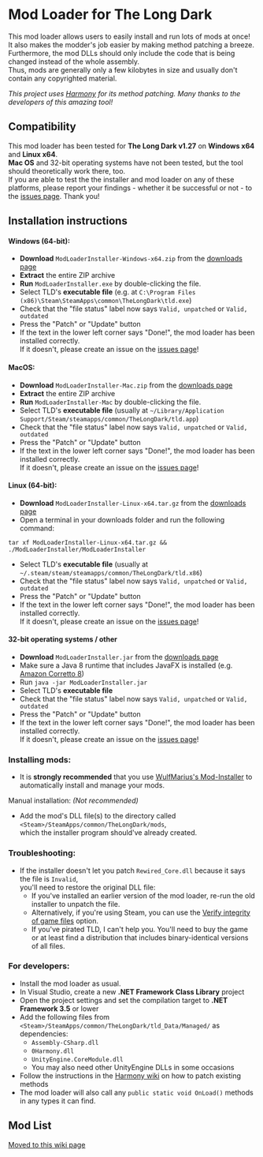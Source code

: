 # Mod Loader for The Long Dark

This mod loader allows users to easily install and run lots of mods at once!  
It also makes the modder's job easier by making method patching a breeze.  
Furthermore, the mod DLLs should only include the code that is being changed instead of the whole assembly.  
Thus, mods are generally only a few kilobytes in size and usually don't contain any copyrighted material.

*This project uses [Harmony](https://github.com/pardeike/Harmony) for its method patching.
Many thanks to the developers of this amazing tool!*

## Compatibility

This mod loader has been tested for **The Long Dark v1.27** on **Windows x64** and **Linux x64**.  
**Mac OS** and 32-bit operating systems have not been tested, but the tool should theoretically work there, too.  
If you are able to test the the installer and mod loader on any of these platforms,
please report your findings - whether it be successful or not - to the
[issues page](https://github.com/zeobviouslyfakeacc/ModLoaderInstaller/issues). Thank you!

## Installation instructions

#### Windows (64-bit):

- **Download** `ModLoaderInstaller-Windows-x64.zip` from the [downloads page](https://github.com/zeobviouslyfakeacc/ModLoaderInstaller/releases/latest/)
- **Extract** the entire ZIP archive
- **Run** `ModLoaderInstaller.exe` by double-clicking the file.
- Select TLD's **executable file** (e.g. at `C:\Program Files (x86)\Steam\SteamApps\common\TheLongDark\tld.exe`)
- Check that the "file status" label now says `Valid, unpatched` or `Valid, outdated`
- Press the "Patch" or "Update" button
- If the text in the lower left corner says "Done!", the mod loader has been installed correctly.  
  If it doesn't, please create an issue on the [issues page](https://github.com/zeobviouslyfakeacc/ModLoaderInstaller/issues)!

#### MacOS:

- **Download** `ModLoaderInstaller-Mac.zip` from the [downloads page](https://github.com/zeobviouslyfakeacc/ModLoaderInstaller/releases/latest/)
- **Extract** the entire ZIP archive
- **Run** `ModLoaderInstaller-Mac` by double-clicking the file.
- Select TLD's **executable file** (usually at `~/Library/Application Support/Steam/steamapps/common/TheLongDark/tld.app`)
- Check that the "file status" label now says `Valid, unpatched` or `Valid, outdated`
- Press the "Patch" or "Update" button
- If the text in the lower left corner says "Done!", the mod loader has been installed correctly.  
  If it doesn't, please create an issue on the [issues page](https://github.com/zeobviouslyfakeacc/ModLoaderInstaller/issues)!

#### Linux (64-bit):

- **Download** `ModLoaderInstaller-Linux-x64.tar.gz` from the [downloads page](https://github.com/zeobviouslyfakeacc/ModLoaderInstaller/releases/latest/)
- Open a terminal in your downloads folder and run the following command:
```
tar xf ModLoaderInstaller-Linux-x64.tar.gz && ./ModLoaderInstaller/ModLoaderInstaller
```
- Select TLD's **executable file** (usually at `~/.steam/steam/steamapps/common/TheLongDark/tld.x86`)
- Check that the "file status" label now says `Valid, unpatched` or `Valid, outdated`
- Press the "Patch" or "Update" button
- If the text in the lower left corner says "Done!", the mod loader has been installed correctly.  
  If it doesn't, please create an issue on the [issues page](https://github.com/zeobviouslyfakeacc/ModLoaderInstaller/issues)!

#### 32-bit operating systems / other

- **Download** `ModLoaderInstaller.jar` from the [downloads page](https://github.com/zeobviouslyfakeacc/ModLoaderInstaller/releases/latest/)
- Make sure a Java 8 runtime that includes JavaFX is installed (e.g. [Amazon Corretto 8](https://docs.aws.amazon.com/corretto/latest/corretto-8-ug/downloads-list.html))
- Run `java -jar ModLoaderInstaller.jar`
- Select TLD's **executable file**
- Check that the "file status" label now says `Valid, unpatched` or `Valid, outdated`
- Press the "Patch" or "Update" button
- If the text in the lower left corner says "Done!", the mod loader has been installed correctly.  
  If it doesn't, please create an issue on the [issues page](https://github.com/zeobviouslyfakeacc/ModLoaderInstaller/issues)!

### Installing mods:

- It is **strongly recommended** that you use [WulfMarius's Mod-Installer](https://github.com/WulfMarius/Mod-Installer/releases) to automatically install and manage your mods.

Manual installation: *(Not recommended)*
- Add the mod's DLL file(s) to the directory called  
  `<Steam>/SteamApps/common/TheLongDark/mods`,  
  which the installer program should've already created.

### Troubleshooting:

- If the installer doesn't let you patch `Rewired_Core.dll` because it says the file is `Invalid`,  
  you'll need to restore the original DLL file:
  - If you've installed an earlier version of the mod loader, re-run the old installer to unpatch the file.
  - Alternatively, if you're using Steam, you can use the [Verify integrity of game files](https://support.steampowered.com/kb_article.php?ref=2037-QEUH-3335) option.
  - If you've pirated TLD, I can't help you. You'll need to buy the game or at least find a distribution that includes binary-identical versions of all files.

### For developers:

- Install the mod loader as usual.
- In Visual Studio, create a new **.NET Framework Class Library** project
- Open the project settings and set the compilation target to **.NET Framework 3.5** or lower
- Add the following files from `<Steam>/SteamApps/common/TheLongDark/tld_Data/Managed/` as dependencies:
  - `Assembly-CSharp.dll`
  - `0Harmony.dll`
  - `UnityEngine.CoreModule.dll`
  - You may also need other UnityEngine DLLs in some occasions
- Follow the instructions in the [Harmony wiki](https://github.com/pardeike/Harmony/wiki) on how to patch existing methods
- The mod loader will also call any `public static void OnLoad()` methods in any types it can find.

## Mod List

[Moved to this wiki page](https://github.com/zeobviouslyfakeacc/ModLoaderInstaller/wiki/Mod-List)
